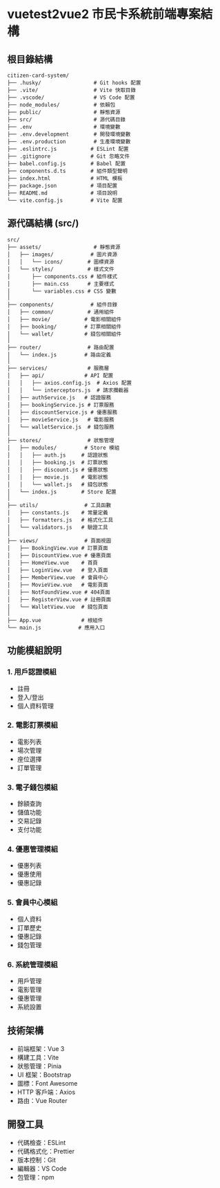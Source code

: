 


# vuetest2vue2  市民卡系統前端專案結構

## 根目錄結構
```
citizen-card-system/
├── .husky/                 # Git hooks 配置
├── .vite/                  # Vite 快取目錄
├── .vscode/                # VS Code 配置
├── node_modules/           # 依賴包
├── public/                 # 靜態資源
├── src/                    # 源代碼目錄
├── .env                    # 環境變數
├── .env.development        # 開發環境變數
├── .env.production         # 生產環境變數
├── .eslintrc.js           # ESLint 配置
├── .gitignore             # Git 忽略文件
├── babel.config.js        # Babel 配置
├── components.d.ts        # 組件類型聲明
├── index.html             # HTML 模板
├── package.json           # 項目配置
├── README.md              # 項目說明
└── vite.config.js         # Vite 配置
```

## 源代碼結構 (src/)
```
src/
├── assets/                 # 靜態資源
│   ├── images/            # 圖片資源
│   │   └── icons/        # 圖標資源
│   └── styles/           # 樣式文件
│       ├── components.css # 組件樣式
│       ├── main.css      # 主要樣式
│       └── variables.css # CSS 變數
│
├── components/            # 組件目錄
│   ├── common/           # 通用組件
│   ├── movie/           # 電影相關組件
│   ├── booking/         # 訂票相關組件
│   └── wallet/          # 錢包相關組件
│
├── router/               # 路由配置
│   └── index.js         # 路由定義
│
├── services/             # 服務層
│   ├── api/             # API 配置
│   │   ├── axios.config.js  # Axios 配置
│   │   └── interceptors.js  # 請求攔截器
│   ├── authService.js   # 認證服務
│   ├── bookingService.js # 訂票服務
│   ├── discountService.js # 優惠服務
│   ├── movieService.js   # 電影服務
│   └── walletService.js  # 錢包服務
│
├── stores/               # 狀態管理
│   ├── modules/         # Store 模組
│   │   ├── auth.js     # 認證狀態
│   │   ├── booking.js  # 訂票狀態
│   │   ├── discount.js # 優惠狀態
│   │   ├── movie.js    # 電影狀態
│   │   └── wallet.js   # 錢包狀態
│   └── index.js        # Store 配置
│
├── utils/               # 工具函數
│   ├── constants.js    # 常量定義
│   ├── formatters.js   # 格式化工具
│   └── validators.js   # 驗證工具
│
├── views/               # 頁面視圖
│   ├── BookingView.vue # 訂票頁面
│   ├── DiscountView.vue # 優惠頁面
│   ├── HomeView.vue    # 首頁
│   ├── LoginView.vue   # 登入頁面
│   ├── MemberView.vue  # 會員中心
│   ├── MovieView.vue   # 電影頁面
│   ├── NotFoundView.vue # 404頁面
│   ├── RegisterView.vue # 註冊頁面
│   └── WalletView.vue  # 錢包頁面
│
├── App.vue             # 根組件
└── main.js            # 應用入口
```

## 功能模組說明

### 1. 用戶認證模組
- 註冊
- 登入/登出
- 個人資料管理

### 2. 電影訂票模組
- 電影列表
- 場次管理
- 座位選擇
- 訂單管理

### 3. 電子錢包模組
- 餘額查詢
- 儲值功能
- 交易記錄
- 支付功能

### 4. 優惠管理模組
- 優惠列表
- 優惠使用
- 優惠記錄

### 5. 會員中心模組
- 個人資料
- 訂單歷史
- 優惠記錄
- 錢包管理

### 6. 系統管理模組
- 用戶管理
- 電影管理
- 優惠管理
- 系統設置

## 技術架構
- 前端框架：Vue 3
- 構建工具：Vite
- 狀態管理：Pinia
- UI 框架：Bootstrap
- 圖標：Font Awesome
- HTTP 客戶端：Axios
- 路由：Vue Router

## 開發工具
- 代碼檢查：ESLint
- 代碼格式化：Prettier
- 版本控制：Git
- 編輯器：VS Code
- 包管理：npm


